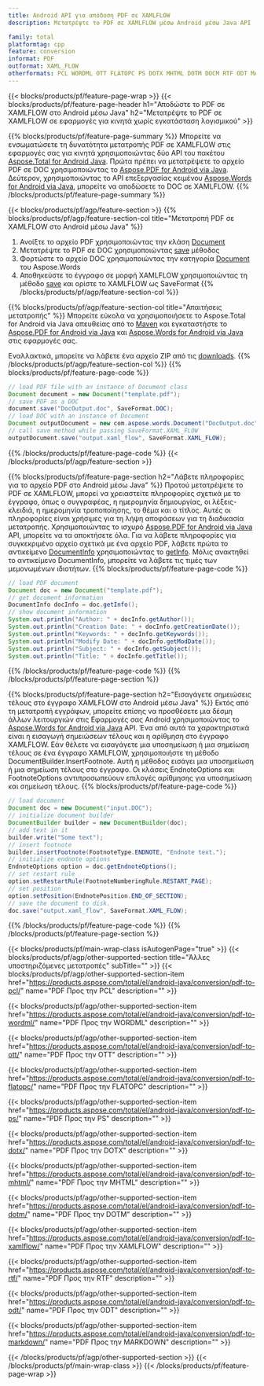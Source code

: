 ```yaml
---
title: Android API για απόδοση PDF σε XAMLFLOW
description: Μετατρέψτε το PDF σε XAMLFLOW μέσω Android μέσω Java API

family: total
platformtag: cpp
feature: conversion
informat: PDF
outformat: XAML_FLOW
otherformats: PCL WORDML OTT FLATOPC PS DOTX MHTML DOTM DOCM RTF ODT MARKDOWN
---
```

{{< blocks/products/pf/feature-page-wrap >}}
{{< blocks/products/pf/feature-page-header h1="Αποδώστε το PDF σε XAMLFLOW στο Android μέσω Java" h2="Μετατρέψτε το PDF σε XAMLFLOW σε εφαρμογές για κινητά χωρίς εγκατάσταση λογισμικού" >}}

{{% blocks/products/pf/feature-page-summary %}}
Μπορείτε να ενσωματώσετε τη δυνατότητα μετατροπής PDF σε XAMLFLOW στις εφαρμογές σας για κινητά χρησιμοποιώντας δύο API του πακέτου [Aspose.Total for Android Java](https://products.aspose.com/total/android-java/). Πρώτα πρέπει να μετατρέψετε το αρχείο PDF σε DOC χρησιμοποιώντας το [Aspose.PDF for Android via Java](https://products.aspose.com/pdf/android-java/). Δεύτερον, χρησιμοποιώντας το API επεξεργασίας κειμένου [Aspose.Words for Android via Java](https://products.aspose.com/words/android-java/), μπορείτε να αποδώσετε το DOC σε XAMLFLOW. 
{{% /blocks/products/pf/feature-page-summary  %}}

{{< blocks/products/pf/agp/feature-section >}}
{{% blocks/products/pf/agp/feature-section-col title="Μετατροπή PDF σε XAMLFLOW στο Android μέσω Java" %}}
1. Ανοίξτε το αρχείο PDF χρησιμοποιώντας την κλάση [Document](https://reference.aspose.com/pdf/java/com.aspose.pdf/Document)
2. Μετατρέψτε το PDF σε DOC χρησιμοποιώντας [save](https://reference.aspose.com/pdf/java/com.aspose.pdf/Document#save-java.lang.String-com.aspose.pdf.SaveOptions-) μέθοδος
3. Φορτώστε το αρχείο DOC χρησιμοποιώντας την κατηγορία [Document](https://reference.aspose.com/words/java/com.aspose.words/Document) του Aspose.Words
4. Αποθηκεύστε το έγγραφο σε μορφή XAMLFLOW χρησιμοποιώντας τη μέθοδο [save](https://reference.aspose.com/words/java/com.aspose.words/Document#save(java.lang.String,int)) και ορίστε το XAMLFLOW ως SaveFormat
{{% /blocks/products/pf/agp/feature-section-col %}}

{{% blocks/products/pf/agp/feature-section-col title="Απαιτήσεις μετατροπής" %}}
Μπορείτε εύκολα να χρησιμοποιήσετε το Aspose.Total for Android via Java απευθείας από το [Maven](https://repository.aspose.com/webapp/#/artifacts/browse/tree/General/repo/com/aspose/aspose-total) και εγκαταστήστε το [Aspose.PDF for Android via Java](https://docs.aspose.com/pdf/androidjava/installation/) και [Aspose.Words for Android via Java](https://docs.aspose.com/words/java/install-aspose-words-for-android-via-java/#install-asposewords-for-android-via-java-from-maven-repository) στις εφαρμογές σας.

Εναλλακτικά, μπορείτε να λάβετε ένα αρχείο ZIP από τις [downloads](https://downloads.aspose.com/total/androidjava).
{{% /blocks/products/pf/agp/feature-section-col %}}
{{% blocks/products/pf/feature-page-code %}}

```java
// load PDF file with an instance of Document class
Document document = new Document("template.pdf");
// save PDF as a DOC 
document.save("DocOutput.doc", SaveFormat.DOC); 
// load DOC with an instance of Document
Document outputDocument = new com.aspose.words.Document("DocOutput.doc");
// call save method while passing SaveFormat.XAML_FLOW
outputDocument.save("output.xaml_flow", SaveFormat.XAML_FLOW);   
```


{{% /blocks/products/pf/feature-page-code %}}
{{< /blocks/products/pf/agp/feature-section >}}

{{% blocks/products/pf/feature-page-section  h2="Λάβετε πληροφορίες για το αρχείο PDF στο Android μέσω Java" %}}
Προτού μετατρέψετε το PDF σε XAMLFLOW, μπορεί να χρειαστείτε πληροφορίες σχετικά με το έγγραφο, όπως ο συγγραφέας, η ημερομηνία δημιουργίας, οι λέξεις-κλειδιά, η ημερομηνία τροποποίησης, το θέμα και ο τίτλος. Αυτές οι πληροφορίες είναι χρήσιμες για τη λήψη αποφάσεων για τη διαδικασία μετατροπής. Χρησιμοποιώντας το ισχυρό [Aspose.PDF for Android via Java](https://docs.aspose.com/pdf/androidjava/) API, μπορείτε να τα αποκτήσετε όλα. Για να λάβετε πληροφορίες για συγκεκριμένο αρχείο σχετικά με ένα αρχείο PDF, λάβετε πρώτα το αντικείμενο [DocumentInfo](https://reference.aspose.com/pdf/java/com.aspose.pdf/DocumentInfo) χρησιμοποιώντας το [getInfo](https://reference.aspose.com/pdf/java/com.aspose.pdf/Document#getInfo--). Μόλις ανακτηθεί το αντικείμενο DocumentInfo, μπορείτε να λάβετε τις τιμές των μεμονωμένων ιδιοτήτων.
{{% blocks/products/pf/feature-page-code %}}

```java
// load PDF document
Document doc = new Document("template.pdf");
// get document information
DocumentInfo docInfo = doc.getInfo();
// show document information
System.out.println("Author: " + docInfo.getAuthor());
System.out.println("Creation Date: " + docInfo.getCreationDate());
System.out.println("Keywords: " + docInfo.getKeywords());
System.out.println("Modify Date: " + docInfo.getModDate());
System.out.println("Subject: " + docInfo.getSubject());
System.out.println("Title: " + docInfo.getTitle());
```

{{% /blocks/products/pf/feature-page-code  %}}
{{% /blocks/products/pf/feature-page-section %}}

{{% blocks/products/pf/feature-page-section  h2="Εισαγάγετε σημειώσεις τέλους στο έγγραφο XAMLFLOW στο Android μέσω Java" %}}
Εκτός από τη μετατροπή εγγράφων, μπορείτε επίσης να προσθέσετε μια δέσμη άλλων λειτουργιών στις Εφαρμογές σας Android χρησιμοποιώντας το [Aspose.Words for Android via Java](https://products.aspose.com/words/androidjava/) API. Ένα από αυτά τα χαρακτηριστικά είναι η εισαγωγή σημειώσεων τέλους και η αρίθμηση στο έγγραφο XAMLFLOW. Εάν θέλετε να εισαγάγετε μια υποσημείωση ή μια σημείωση τέλους σε ένα έγγραφο XAMLFLOW, χρησιμοποιήστε τη μέθοδο DocumentBuilder.InsertFootnote. Αυτή η μέθοδος εισάγει μια υποσημείωση ή μια σημείωση τέλους στο έγγραφο. Οι κλάσεις EndnoteOptions και FootnoteOptions αντιπροσωπεύουν επιλογές αρίθμησης για υποσημείωση και σημείωση τέλους.
{{% blocks/products/pf/feature-page-code %}}

```java
// load document
Document doc = new Document("input.DOC");
// initialize document builder
DocumentBuilder builder = new DocumentBuilder(doc);
// add text in it
builder.write("Some text");
// insert footnote
builder.insertFootnote(FootnoteType.ENDNOTE, "Endnote text.");
// initialize endnote options
EndnoteOptions option = doc.getEndnoteOptions();
// set restart rule
option.setRestartRule(FootnoteNumberingRule.RESTART_PAGE);
// set position
option.setPosition(EndnotePosition.END_OF_SECTION);
// save the document to disk.
doc.save("output.xaml_flow", SaveFormat.XAML_FLOW);  
```

{{% /blocks/products/pf/feature-page-code  %}}
{{% /blocks/products/pf/feature-page-section %}}

{{< blocks/products/pf/main-wrap-class isAutogenPage="true" >}}
{{< blocks/products/pf/agp/other-supported-section title="Άλλες υποστηριζόμενες μετατροπές" subTitle="" >}}
{{< blocks/products/pf/agp/other-supported-section-item href="https://products.aspose.com/total/el/android-java/conversion/pdf-to-pcl/" name="PDF Προς την PCL" description="" >}}

{{< blocks/products/pf/agp/other-supported-section-item href="https://products.aspose.com/total/el/android-java/conversion/pdf-to-wordml/" name="PDF Προς την WORDML" description="" >}}

{{< blocks/products/pf/agp/other-supported-section-item href="https://products.aspose.com/total/el/android-java/conversion/pdf-to-ott/" name="PDF Προς την OTT" description="" >}}

{{< blocks/products/pf/agp/other-supported-section-item href="https://products.aspose.com/total/el/android-java/conversion/pdf-to-flatopc/" name="PDF Προς την FLATOPC" description="" >}}

{{< blocks/products/pf/agp/other-supported-section-item href="https://products.aspose.com/total/el/android-java/conversion/pdf-to-ps/" name="PDF Προς την PS" description="" >}}

{{< blocks/products/pf/agp/other-supported-section-item href="https://products.aspose.com/total/el/android-java/conversion/pdf-to-dotx/" name="PDF Προς την DOTX" description="" >}}

{{< blocks/products/pf/agp/other-supported-section-item href="https://products.aspose.com/total/el/android-java/conversion/pdf-to-mhtml/" name="PDF Προς την MHTML" description="" >}}

{{< blocks/products/pf/agp/other-supported-section-item href="https://products.aspose.com/total/el/android-java/conversion/pdf-to-dotm/" name="PDF Προς την DOTM" description="" >}}

{{< blocks/products/pf/agp/other-supported-section-item href="https://products.aspose.com/total/el/android-java/conversion/pdf-to-xamlflow/" name="PDF Προς την XAMLFLOW" description="" >}}

{{< blocks/products/pf/agp/other-supported-section-item href="https://products.aspose.com/total/el/android-java/conversion/pdf-to-rtf/" name="PDF Προς την RTF" description="" >}}

{{< blocks/products/pf/agp/other-supported-section-item href="https://products.aspose.com/total/el/android-java/conversion/pdf-to-odt/" name="PDF Προς την ODT" description="" >}}

{{< blocks/products/pf/agp/other-supported-section-item href="https://products.aspose.com/total/el/android-java/conversion/pdf-to-markdown/" name="PDF Προς την MARKDOWN" description="" >}}


{{< /blocks/products/pf/agp/other-supported-section >}}
{{< /blocks/products/pf/main-wrap-class >}}
{{< /blocks/products/pf/feature-page-wrap >}}